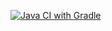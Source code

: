 [![Java CI with Gradle](https://github.com/ABaburova/BDD/actions/workflows/blank.yml/badge.svg)](https://github.com/ABaburova/BDD/actions/workflows/blank.yml)
